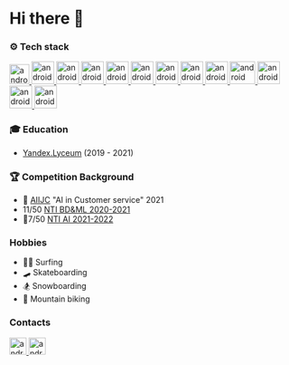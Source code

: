 # Hi there 👋


### ⚙️ Tech stack
<p align="left"> 
  <a href="https://www.python.org" target="_blank"> 
    <img src="https://upload.wikimedia.org/wikipedia/commons/thumb/c/c3/Python-logo-notext.svg/1200px-Python-logo-notext.svg.png" alt="android" width="35" height="35"/>
  </a>
  
  <a href="https://pytorch.org" target="_blank"> 
    <img src="https://pytorch.org/assets/images/pytorch-logo.png" alt="android" width="40" height="40"/>
  </a>
  
  <a href="https://keras.io" target="_blank"> 
    <img src="https://upload.wikimedia.org/wikipedia/commons/thumb/a/ae/Keras_logo.svg/1200px-Keras_logo.svg.png" alt="android" width="40" height="40"/>
  </a>
  
  <a href="https://www.tensorflow.org" target="_blank"> 
    <img src="https://upload.wikimedia.org/wikipedia/commons/thumb/2/2d/Tensorflow_logo.svg/1200px-Tensorflow_logo.svg.png" alt="android" width="40" height="40"/>
  </a>
  
  <a href="https://huggingface.co" target="_blank"> 
    <img src="https://uptime-storage.s3.amazonaws.com/logos/d32f5c39b694f3e64d29fc2c9b988cdd.png" alt="android" width="40" height="40"/>
  </a>
  
  <a href="https://www.djangoproject.com" target="_blank"> 
      <img src="https://cdn.worldvectorlogo.com/logos/django.svg" alt="android" width="40" height="40"/>
  </a>

  <a href="https://www.sqlite.org/index.html" target="_blank"> 
    <img src="https://upload.wikimedia.org/wikipedia/commons/thumb/3/38/HTML5_Badge.svg/2048px-HTML5_Badge.svg.png" alt="android" width="40" height="40"/>
  </a>

  <a href="https://www.sqlite.org/index.html" target="_blank"> 
    <img src="https://upload.wikimedia.org/wikipedia/commons/thumb/6/62/CSS3_logo.svg/2048px-CSS3_logo.svg.png" alt="android" width="40" height="40"/>
  </a>
  
  <a href="https://www.postgresql.org" target="_blank"> 
    <img src="https://upload.wikimedia.org/wikipedia/commons/thumb/2/29/Postgresql_elephant.svg/1200px-Postgresql_elephant.svg.png" alt="android" width="40" height="40"/>
  </a>
  
  <a href="https://www.docker.com" target="_blank"> 
    <img src="https://www.docker.com/sites/default/files/d8/2019-07/Moby-logo.png" alt="android" width="45" height="40"/>
  </a>
  
  <a href="https://ru.wikipedia.org/wiki/Bash" target="_blank"> 
    <img src="https://upload.wikimedia.org/wikipedia/commons/thumb/4/4b/Bash_Logo_Colored.svg/1200px-Bash_Logo_Colored.svg.png" alt="android" width="40" height="40"/>
  </a>
  
  <a href="https://git-scm.com/doc" target="_blank"> 
    <img src="https://git-scm.com/images/logos/logomark-orange@2x.png" alt="android" width="40" height="40"/>
  </a>
  
  <a href="https://ru.wikipedia.org/wiki/C%2B%2B" target="_blank"> 
    <img src="https://shwanoff.ru/wp-content/uploads/2018/06/c-plus-plus-logo.png" alt="android" width="40" height="40"/>
  </a>
</p>

### 🎓 Education
* [Yandex.Lyceum](https://yandexlyceum.ru) (2019 - 2021)

### 🏆 Competition Background
* 🥇 [AIIJC](https://aiijc.com/ru/) "AI in Customer service" 2021
* 11/50 [NTI BD&ML 2020-2021](https://ntcontest.ru/tracks/nto-school/proekt-po-iskusstvennomu-intellektu/bolshie-dannye-i-mashinnoe-obuchenie/)
* 🥈7/50 [NTI AI 2021-2022](https://ntcontest.ru/tracks/nto-school/proekt-po-iskusstvennomu-intellektu/iskusstvennyy-intellekt/)

### Hobbies
* 🏄‍♂️ Surfing
* 🛹 Skateboarding
* 🏂 Snowboarding
* 🚴 Mountain biking

### Contacts
<p align="left"> 
  <a href="https://t.me/semeka13" target="_blank"> 
    <img src="https://upload.wikimedia.org/wikipedia/commons/thumb/8/82/Telegram_logo.svg/1024px-Telegram_logo.svg.png" alt="android" width="30" height="30"/> 
  </a>
  <a href="https://www.instagram.com/semeka_13/" target="_blank"> 
    <img src="https://upload.wikimedia.org/wikipedia/commons/thumb/e/e7/Instagram_logo_2016.svg/800px-Instagram_logo_2016.svg.png" alt="android" width="30" height="30"/> 
  </a>
  
</p>

